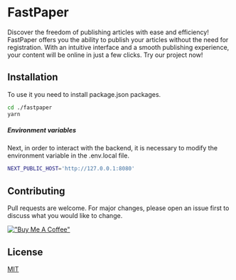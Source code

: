 # FastPaper

Discover the freedom of publishing articles with ease and efficiency! FastPaper offers you the ability to publish your articles without the need for registration. With an intuitive interface and a smooth publishing experience, your content will be online in just a few clicks. Try our project now!

## Installation

To use it you need to install package.json packages.

```bash
cd ./fastpaper
yarn
```

##### Environment variables

Next, in order to interact with the backend, it is necessary to modify the environment variable in the .env.local file.

```bash
NEXT_PUBLIC_HOST='http://127.0.0.1:8080'
```

## Contributing

Pull requests are welcome. For major changes, please open an issue first to discuss what you would like to change.

[!["Buy Me A Coffee"](https://www.buymeacoffee.com/assets/img/custom_images/orange_img.png)](https://www.buymeacoffee.com/alfredobaratta)

## License

[MIT](https://choosealicense.com/licenses/mit/)
